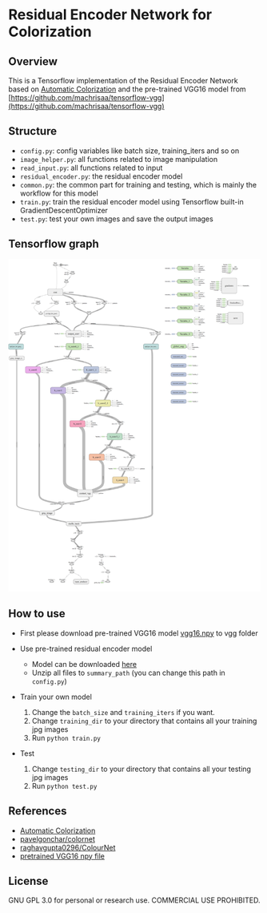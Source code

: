 # Residual Encoder Network for Colorization

## Overview

This is a Tensorflow implementation of the Residual Encoder Network based on [Automatic Colorization](http://tinyclouds.org/colorize/) and the pre-trained VGG16 model from [https://github.com/machrisaa/tensorflow-vgg](https://github.com/machrisaa/tensorflow-vgg)

## Structure

* `config.py`: config variables like batch size, training_iters and so on
* `image_helper.py`: all functions related to image manipulation
* `read_input.py`: all functions related to input
* `residual_encoder.py`: the residual encoder model
* `common.py`: the common part for training and testing, which is mainly the workflow for this model
* `train.py`: train the residual encoder model using Tensorflow built-in GradientDescentOptimizer
* `test.py`: test your own images and save the output images

## Tensorflow graph

![residual_encoder](images/residual_encoder.png)

## How to use

* First please download pre-trained VGG16 model [vgg16.npy](https://mega.nz/#!YU1FWJrA!O1ywiCS2IiOlUCtCpI6HTJOMrneN-Qdv3ywQP5poecM) to vgg folder

* Use pre-trained residual encoder model
  * Model can be downloaded [here](https://github.com/Armour/Automatic-Image-Colorization/releases/tag/2.0)
  * Unzip all files to `summary_path` (you can change this path in `config.py`)

* Train your own model
  1. Change the `batch_size` and `training_iters` if you want.
  2. Change `training_dir` to your directory that contains all your training jpg images
  3. Run `python train.py`

* Test
  1. Change `testing_dir` to your directory that contains all your testing jpg images
  2. Run `python test.py`

## References

* [Automatic Colorization](http://tinyclouds.org/colorize/)
* [pavelgonchar/colornet](https://github.com/pavelgonchar/colornet)
* [raghavgupta0296/ColourNet](https://github.com/raghavgupta0296/ColourNet)
* [pretrained VGG16 npy file](https://github.com/machrisaa/tensorflow-vgg)

## License

GNU GPL 3.0 for personal or research use. COMMERCIAL USE PROHIBITED.
